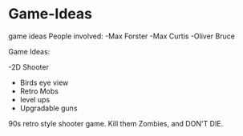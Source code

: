 # Game-Ideas
game ideas
People involved:
-Max Forster
-Max Curtis
-Oliver Bruce

Game Ideas:
  
 -2D Shooter
   - Birds eye view
   - Retro Mobs
   - level ups
   - Upgradable guns
    

90s retro style shooter game. Kill them Zombies, and DON'T DIE.
